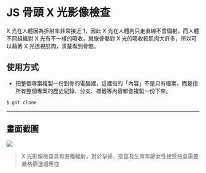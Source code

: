 # JS 骨頭 X 光影像檢查

X 光在人體因為折射率非常接近 1，因此 X 光在人體內只走直線不會偏射。而人體不同組織對 X 光有不一樣的吸收，就像骨骼對 X 光的吸收較肌肉大許多，所以可以藉著 X 光透視肌肉，清楚看到骨骼。

## 使用方式
- 把整個專案複製一份到你的電腦裡，這裡指的「內容」不是只有檔案，而是指所有整個專案的歷史紀錄、分支、標籤等內容都會複製一份下來。
```sh
$ git clone
```

----

## 畫面截圖
![](https://i.imgur.com/aM1Os5Z.gif)
> X 光影像檢查具有游離輻射，對於孕婦、孩童及生育年齡女性接受檢查需要嚴格篩選適應症

